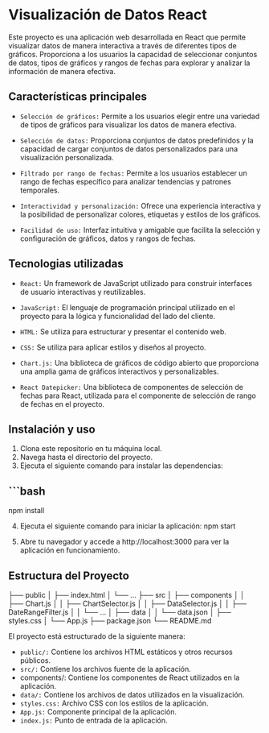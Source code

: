 # Visualización de Datos React

Este proyecto es una aplicación web desarrollada en React que permite visualizar datos de manera interactiva a través de diferentes tipos de gráficos. Proporciona a los usuarios la capacidad de seleccionar conjuntos de datos, tipos de gráficos y rangos de fechas para explorar y analizar la información de manera efectiva.

## Características principales

- `Selección de gráficos:` Permite a los usuarios elegir entre una variedad de tipos de gráficos para visualizar los datos de manera efectiva.

- `Selección de datos:` Proporciona conjuntos de datos predefinidos y la capacidad de cargar conjuntos de datos personalizados para una visualización personalizada.

- `Filtrado por rango de fechas:` Permite a los usuarios establecer un rango de fechas específico para analizar tendencias y patrones temporales.

- `Interactividad y personalización:` Ofrece una experiencia interactiva y la posibilidad de personalizar colores, etiquetas y estilos de los gráficos.

- `Facilidad de uso:` Interfaz intuitiva y amigable que facilita la selección y configuración de gráficos, datos y rangos de fechas.

## Tecnologias utilizadas

- `React:` Un framework de JavaScript utilizado para construir interfaces de usuario interactivas y reutilizables.

- `JavaScript:` El lenguaje de programación principal utilizado en el proyecto para la lógica y funcionalidad del lado del cliente.

- `HTML:` Se utiliza para estructurar y presentar el contenido web.

- `CSS:` Se utiliza para aplicar estilos y diseños al proyecto.

- `Chart.js:` Una biblioteca de gráficos de código abierto que proporciona una amplia gama de gráficos interactivos y personalizables.

- `React Datepicker:` Una biblioteca de componentes de selección de fechas para React, utilizada para el componente de selección de rango de fechas en el proyecto.

## Instalación y uso

1. Clona este repositorio en tu máquina local.
2. Navega hasta el directorio del proyecto.
3. Ejecuta el siguiente comando para instalar las dependencias:

## ```bash
npm install


4. Ejecuta el siguiente comando para iniciar la aplicación:
npm start

5. Abre tu navegador y accede a http://localhost:3000 para ver la aplicación en funcionamiento.


## Estructura del Proyecto


├── public
│   ├── index.html
│   └── ...
├── src
│   ├── components
│   │   ├── Chart.js
│   │   ├── ChartSelector.js
│   │   ├── DataSelector.js
│   │   ├── DateRangeFilter.js
│   │   └── ...
│   ├── data
│   │   └── data.json
│   ├── styles.css
│   └── App.js
├── package.json
└── README.md

El proyecto está estructurado de la siguiente manera:

- `public/:` Contiene los archivos HTML estáticos y otros recursos públicos.
- `src/:` Contiene los archivos fuente de la aplicación.
- components/: Contiene los componentes de React utilizados en la aplicación.
- `data/:` Contiene los archivos de datos utilizados en la visualización.
- `styles.css:` Archivo CSS con los estilos de la aplicación.
- `App.js:` Componente principal de la aplicación.
- `index.js:` Punto de entrada de la aplicación.